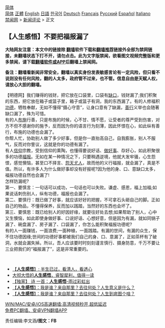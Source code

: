  <!-- 面包屑导航 --> <div class="breadcrumb"><!-- GTranslate: https://gtranslate.io/ -->  <div class="switcher notranslate">  <div class="selected">  <a href="#" onclick="return false;"> 简体</a>  </div>  <div class="option">  <a href="https://www.bannedbook.org" onclick="doGTranslate('zh-CN|zh-CN');jQuery('div.switcher div.selected a').html(jQuery(this).html());return false;" title="简体中文" class="nturl selected"> 简体</a>  <a href="https://www.bannedbook.org/zh-tw/" onclick="doGTranslate('zh-CN|zh-TW');jQuery('div.switcher div.selected a').html(jQuery(this).html());return false;" title="繁體中文" class="nturl"> 正體</a>  <a href="https://www.bannedbook.org/en/" onclick="doGTranslate('zh-CN|en');jQuery('div.switcher div.selected a').html(jQuery(this).html());return false;" title="English" class="nturl"> English</a>  <a href="https://www.bannedbook.org/ja/" onclick="doGTranslate('zh-CN|ja');jQuery('div.switcher div.selected a').html(jQuery(this).html());return false;" title="日本語" class="nturl"> 日語</a>  <a href="https://www.bannedbook.org/ko/" onclick="doGTranslate('zh-CN|ko');jQuery('div.switcher div.selected a').html(jQuery(this).html());return false;" title="한국어" class="nturl"> 한국어</a>  <a href="https://www.bannedbook.org/de/" onclick="doGTranslate('zh-CN|de');jQuery('div.switcher div.selected a').html(jQuery(this).html());return false;" title="Deutsch" class="nturl"> Deutsch</a>  <a href="https://www.bannedbook.org/fr/" onclick="doGTranslate('zh-CN|fr');jQuery('div.switcher div.selected a').html(jQuery(this).html());return false;" title="Français" class="nturl"> Français</a>  <a href="https://www.bannedbook.org/ru/" onclick="doGTranslate('zh-CN|ru');jQuery('div.switcher div.selected a').html(jQuery(this).html());return false;" title="Русский" class="nturl"> Русский</a>  <a href="https://www.bannedbook.org/es/" onclick="doGTranslate('zh-CN|es');jQuery('div.switcher div.selected a').html(jQuery(this).html());return false;" title="Español" class="nturl"> Español</a>  <a href="https://www.bannedbook.org/it/" onclick="doGTranslate('zh-CN|it');jQuery('div.switcher div.selected a').html(jQuery(this).html());return false;" title="Italiano" class="nturl"> Italiano</a>  </div>  </div>      <div class='breadcrumb-sub'><!-- Breadcrumb NavXT 6.3.0 --> <a href="https://www.bannedbook.org/" class="home">禁闻网</a> &gt; <a href="https://www.bannedbook.org/bnews/comments/" class="category">新闻评论</a> &gt; 正文</div></div><h2>【人生感悟】不要把福报漏了</h2> <p class="notice"><b>大陆网友注意：本文中的链接除 <a href="https://github.com/bannedbook/fanqiang" >翻墙</a>软件下载和<a href="https://github.com/killgcd/justmysocks/blob/master/README.md">翻墙推荐</a>链接外全部为禁网链接，未翻墙状态下打不开，请勿点击。此为文字版禁闻，欲看图文视频完整版和更多禁闻，请下载<a href="https://github.com/bannedbook/fanqiang">翻墙软件或APP</a>后翻墙上禁闻网。</p><p>备注：翻墙看新闻非常安全，翻墙以真实身份发表敏感言论有一定风险，但只看不说则没有任何风险，翻的人太多，政府管不过来，也不管。信息自由是天赋人权，请放心大胆的翻墙。</b></p>  <div class="entry"> <p>              <a href="https://i2.wp.com/upload-images-bucket-v64rleca837do.s3.eu-west-1.amazonaws.com/wp-content/uploads/2021/08/10222833/231242468_2899209340300151_3224381158712921083_n.jpg?fit=1110%2C832&#038;ssl=1" data-caption=""></a>                            </p> <p>【明德网】我们赚得的钱财，把它放在口袋里，口袋有<a href="https://www.bannedbook.org/bnews/tag/%E7%BC%BA%E5%8F%A3/" class="st_tag internal_tag" rel="tag" title="标签 缺口 下的日志">缺口</a>，钱财漏了;我们积聚的东西，把它放在箱子或篮子里，箱子或篮子有洞，我的东西漏了。有的人修福积<a href="https://www.bannedbook.org/bnews/tag/%E5%8A%9F%E5%BE%B7/" class="st_tag internal_tag" rel="tag" title="标签 功德 下的日志">功德</a>，牺牲奉献，无如不懂得“摄心守意”，让身口意有了缺漏，<a href="https://www.bannedbook.org/bnews/tag/%E5%96%84%E8%A1%8C/" class="st_tag internal_tag" rel="tag" title="标签 善行 下的日志">善行</a>义举也会随著缺口漏了，殊为可惜。<br /> 有的人<a href="https://www.bannedbook.org/bnews/tag/%e5%b8%83%e6%96%bd/" class="st_tag internal_tag" rel="tag" title="标签 布施 下的日志">布施</a>行善，只是布施的时候，心不甘、情不愿，让受者的尊严受到伤害，对方不但不感谢你的施予，反而因为你的语言行为刻薄，因此怀恨在心，如此纵有善行，布施的功德也会漏了。<br /> 你帮人忙，协助别人做了多少好事，但是你一直抬高自己，自我膨胀，别人不服气，反而对你訾议，这就是你的功德有漏了。<br /> 有人<a href="https://www.bannedbook.org/bnews/tag/%e4%bf%a1%e4%bb%b0/" class="st_tag internal_tag" rel="tag" title="标签 信仰 下的日志">信仰</a>宗教，受到信仰的熏陶，也懂得要说好话、<a href="https://www.bannedbook.org/bnews/tag/%E5%81%9A%E5%A5%BD%E4%BA%8B/" class="st_tag internal_tag" rel="tag" title="标签 做好事 下的日志">做好事</a>、存好心，如此积聚很多的功德<a href="https://www.bannedbook.org/bnews/tag/%e7%a6%8f%e6%8a%a5/" class="st_tag internal_tag" rel="tag" title="标签 福报 下的日志">福报</a>。无如在某一种情况之下，只要稍遇逆境，他就大发牢骚，心生怨恨，感觉懊恼，甚至口不择言、<a href="https://www.bannedbook.org/bnews/tag/%E6%80%A8%E5%A4%A9%E5%B0%A4%E4%BA%BA/" class="st_tag internal_tag" rel="tag" title="标签 怨天尤人 下的日志">怨天尤人</a>，故而他的义行福报，就会漏了，真是不值。所以，有许多人为什么做好事却没有好报呢?因为他的身、口、意缺口太多，福报功德自然也会漏了!<br /> 怎样防漏呢?<br /> 第一、要慎言：一句话可以成功，一句话也可以失败。谦虚、感恩，福上加福;如果说话刺伤别人，纵有功德，福报也会漏了。<br /> 第二、要慎行：既已做了好事，就应该好好的把握，不可拿石头砸自己的脚。正如自己的物品，不懂得保养，反而加以践踏，当然好的东西也会坏了。<br /> 第三、要慎思：既已给别人的好因好缘，就要往好处去想;如果帮助了别人，心中又生懊恼，如此即使身做好事、口说好话、心想好意，但是因为有漏，就如同锅子漏了、碗盘漏了、房子漏了、口袋漏了，你怎么能积聚福报功德呢?<br /> 有的人一面赚钱，一面浪费;一面种植，一面践踏。有漏的世间，有漏的众生，保不住功德因缘;世间的功德好事都被我们自己的身、口、意漏了，正如茶杯有了破洞，水就会漏失掉。所以，吾人应该要时时刻刻谨言慎行、摄身防意，千万不要让三业把我们的“福报漏了”，这是非常重要的。</p>  <p>&nbsp;</p> <ul class='op-related-articles' title='相关阅读'> <li><a href='https://www.bannedbook.org/bnews/comments/20210811/1604488.html' target='_blank'>【<b>人生感悟</b>】: 半生已过，看清人，看透心</a></li> <li><a href='https://www.bannedbook.org/bnews/funmedia/20210730/1596833.html' target='_blank'>大彻大悟的<b>人生感悟</b>，睿智犀利，值得一读</a></li> <li><a href='https://www.bannedbook.org/bnews/comments/20210518/1548933.html' target='_blank'>【独家】 诗 一首：<b>人生感悟</b>-雨过彩虹出</a></li> <li><a href='https://www.bannedbook.org/bnews/comments/20210303/1497705.html' target='_blank'>【<b>人生感悟</b>】：我是谁？来自那里？去往何处？人生意义是什么？</a></li> <li><a href='https://www.bannedbook.org/bnews/comments/20210303/1497653.html' target='_blank'>【<b>人生感悟</b>】：我是谁？来自那里？去往何处？人生到底图个啥？</a></li> </ul> <p class="texttj"> <a href="https://github.com/bannedbook/fanqiang/wiki/V2ray%E6%9C%BA%E5%9C%BA" target="_blank">WIN/MAC/安卓/iOS高速翻墙:高清视频秒开,超低延迟</a><br/> <a href="https://github.com/bannedbook/fanqiang/wiki/%E7%A6%81%E9%97%BB%E7%BD%91%E5%AE%89%E5%8D%93%E7%BF%BB%E5%A2%99%E6%96%B0%E9%97%BBAPP" target="_blank">免费PC翻墙、安卓VPN翻墙APP</a></p> <p>责任编辑:李文涵<strong>/图文：FB</strong></p><a name='sharetosocial'></a>  <div style="margin-bottom:5px;padding-bottom:5px;clear:both"> <div id="archive-pix-1" class="banner-ads"> <!-- AuctionX Display platform tag START --> <div id="26318x728x90x621x_ADSLOT2" clicktrack="%%CLICK_URL_ESC%%"></div> <!-- AuctionX Display platform tag END --> </div> <div id="archive-pix-2" class="banner-ads"> <!-- AuctionX Display platform tag START --> <div id="26315x300x250x621x_ADSLOT2" clicktrack="%%CLICK_URL_ESC%%"></div> <!-- AuctionX Display platform tag END --> </div> </div>  <div id="archive-pix-1" class="banner-ads"> <!-- AuctionX Display platform tag START --> <div id="26318x728x90x621x_ADSLOT3" clicktrack="%%CLICK_URL_ESC%%"></div> <!-- AuctionX Display platform tag END --> </div> </div><!--END ENTRY--> 